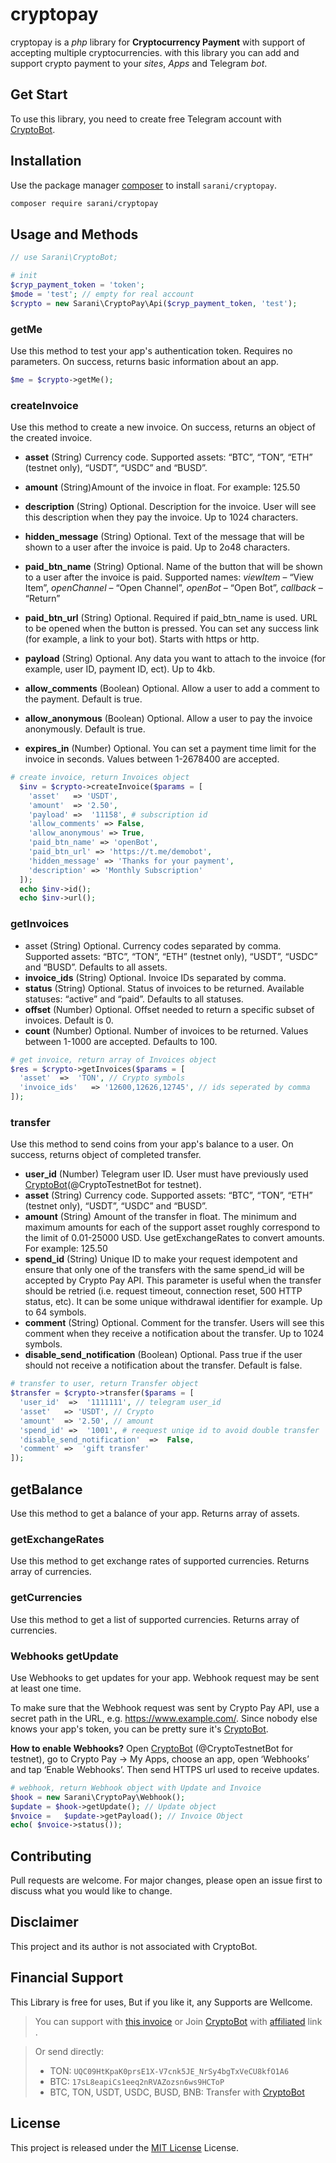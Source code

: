 # cryptopay

cryptopay is a *php* library for **Cryptocurrency Payment** with support of accepting multiple cryptocurrencies.
with this library you can add and support crypto payment to your *sites*, *Apps* and Telegram *bot*.

## Get Start
To use this library, you need to create free Telegram account with [CryptoBot](http://t.me/CryptoBot?start=r-84540).

## Installation

Use the package manager [composer](http://getcomposer.org) to install `sarani/cryptopay`.

```bash
composer require sarani/cryptopay
```

## Usage and Methods

```php
// use Sarani\CryptoBot;

# init
$cryp_payment_token = 'token';
$mode = 'test'; // empty for real account 
$crypto = new Sarani\CryptoPay\Api($cryp_payment_token, 'test');
```

### getMe 
Use this method to test your app's authentication token. Requires no parameters. On success, returns basic information about an app.

```php
$me = $crypto->getMe();
```
### createInvoice
Use this method to create a new invoice. On success, returns an object of the created invoice.

* **asset** (String) Currency code. Supported assets: “BTC”, “TON”, “ETH” (testnet only), “USDT”, “USDC” and “BUSD”.

* **amount** (String)Amount of the invoice in float. For example: 125.50

* **description** (String) Optional. Description for the invoice. User will see this description when they pay the invoice. Up to 1024 characters.

* **hidden_message** (String) Optional. Text of the message that will be shown to a user after the invoice is paid. Up to 2o48 characters.

* **paid_btn_name** (String) Optional. Name of the button that will be shown to a user after the invoice is paid. Supported names: *viewItem* – “View Item”, *openChannel* – “Open Channel”, *openBot* – “Open Bot”, *callback* – “Return”

* **paid_btn_url** (String) Optional. Required if paid_btn_name is used. URL to be opened when the button is pressed. You can set any success link (for example, a link to your bot). Starts with https or http.

* **payload** (String) Optional. Any data you want to attach to the invoice (for example, user ID, payment ID, ect). Up to 4kb.

* **allow_comments** (Boolean) Optional. Allow a user to add a comment to the payment. Default is true.

* **allow_anonymous** (Boolean) Optional. Allow a user to pay the invoice anonymously. Default is true.

* **expires_in** (Number) Optional. You can set a payment time limit for the invoice in seconds. Values between 1-2678400 are accepted.

```php
# create invoice, return Invoices object 
  $inv = $crypto->createInvoice($params = [
    'asset'   => 'USDT',
    'amount'  => '2.50',
    'payload' =>  '11158', # subscription id
    'allow_comments' => False,
    'allow_anonymous' => True,
    'paid_btn_name' => 'openBot',
    'paid_btn_url' => 'https://t.me/demobot',
    'hidden_message' => 'Thanks for your payment',
    'description' => 'Monthly Subscription'
  ]);
  echo $inv->id();
  echo $inv->url();
```
### getInvoices

* asset (String) Optional. Currency codes separated by comma. Supported assets: “BTC”, “TON”, “ETH” (testnet only), “USDT”, “USDC” and “BUSD”. Defaults to all assets.
* **invoice_ids** (String) Optional. Invoice IDs separated by comma.
* **status** (String) Optional. Status of invoices to be returned. Available statuses: “active” and “paid”. Defaults to all statuses.
* **offset** (Number) Optional. Offset needed to return a specific subset of invoices. Default is 0.
* **count** (Number) Optional. Number of invoices to be returned. Values between 1-1000 are accepted. Defaults to 100.
```php
# get invoice, return array of Invoices object 
$res = $crypto->getInvoices($params = [
  'asset'  =>  'TON', // Crypto symbols
  'invoice_ids'   => '12600,12626,12745', // ids seperated by comma
]);
```

### transfer
Use this method to send coins from your app's balance to a user. On success, returns object of completed transfer.

* **user_id** (Number) Telegram user ID. User must have previously used [CryptoBot](http://t.me/CryptoBot?start=r-84540)(@CryptoTestnetBot for testnet). 
* **asset** (String) Currency code. Supported assets: “BTC”, “TON”, “ETH” (testnet only), “USDT”, “USDC” and “BUSD”.
* **amount** (String) Amount of the transfer in float. The minimum and maximum amounts for each of the support asset roughly correspond to the limit of 0.01-25000 USD. Use getExchangeRates to convert amounts. For example: 125.50
* **spend_id** (String) Unique ID to make your request idempotent and ensure that only one of the transfers with the same spend_id will be accepted by  Crypto Pay API. This parameter is useful when the transfer should be retried (i.e. request timeout, connection reset, 500 HTTP status, etc). It can be some unique withdrawal identifier for example. Up to 64 symbols.
* **comment** (String) Optional. Comment for the transfer. Users will see this comment when they receive a notification about the transfer. Up to 1024 symbols.
* **disable_send_notification** (Boolean) Optional. Pass true if the user should not receive a notification about the transfer. Default is false. 
```php
# transfer to user, return Transfer object 
$transfer = $crypto->transfer($params = [
  'user_id'  =>  '1111111', // telegram user_id
  'asset'   => 'USDT', // Crypto
  'amount'  => '2.50', // amount
  'spend_id' =>  '1001', # reequest uniqe id to avoid double transfer
  'disable_send_notification'  =>  False,
  'comment' =>  'gift transfer'
]);
```

## getBalance
Use this method to get a balance of your app. Returns array of assets.

### getExchangeRates
Use this method to get exchange rates of supported currencies. Returns array of currencies.

### getCurrencies
Use this method to get a list of supported currencies. Returns array of currencies.

### Webhooks getUpdate
Use Webhooks to get updates for your app. Webhook request may be sent at least one time.

To make sure that the Webhook request was sent by Crypto Pay API, use a secret path in the URL, e.g. https://www.example.com/<token>. Since nobody else knows your app's token, you can be pretty sure it's [CryptoBot](http://t.me/CryptoBot?start=r-84540).

**How to enable Webhooks?**
Open [CryptoBot](http://t.me/CryptoBot?start=r-84540) (@CryptoTestnetBot for testnet), go to Crypto Pay → My Apps, choose an app, open ‘Webhooks’ and tap ‘Enable Webhooks’. Then send HTTPS url used to receive updates.

```php
# webhook, return Webhook object with Update and Invoice 
$hook = new Sarani\CryptoPay\Webhook();
$update = $hook->getUpdate(); // Update object
$nvoice =   $update->getPayload(); // Invoice Object
echo( $nvoice->status()); 

```

## Contributing
Pull requests are welcome. For major changes, please open an issue first to discuss what you would like to change.

##  Disclaimer
This project and its author is not associated with CryptoBot. 

## Financial Support
This Library is free for uses, But if you like it, any Supports are Wellcome.
>You can support with [this invoice](http://t.me/CryptoBot?start=IVcdWKiAiL1L) or Join [CryptoBot](http://t.me/CryptoBot?start=r-84540) with [affiliated](http://t.me/CryptoBot?start=r-84540) link .

>Or send directly:
> * TON: `UQC09HtKpaK0prsE1X-V7cnk5JE_NrSy4bgTxVeCU8kfO1A6`
> * BTC: `17sL8eapiCs1eeq2nRVAZozsn6ws9HCToP`
> * BTC, TON, USDT, USDC, BUSD, BNB: Transfer with [CryptoBot](http://t.me/CryptoBot?start=IVcdWKiAiL1L)

## License
This project is released under the [MIT License](https://github.com/ZeroNilZero/cryptopay/blob/main/LICENSE.txt) License.

